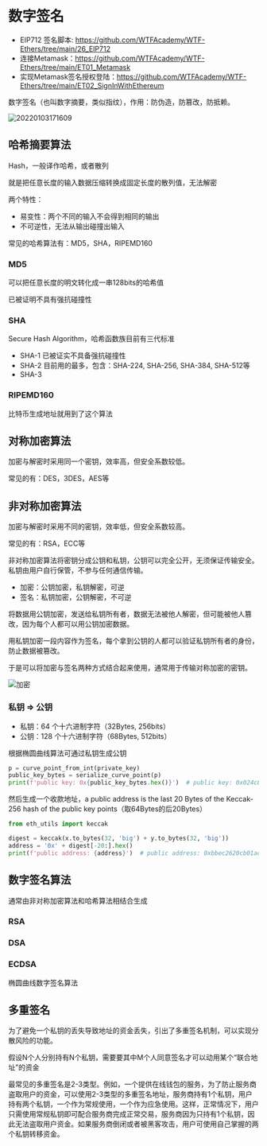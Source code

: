 # 数字签名

- EIP712 签名脚本: <https://github.com/WTFAcademy/WTF-Ethers/tree/main/26_EIP712>
- 连接Metamask：<https://github.com/WTFAcademy/WTF-Ethers/tree/main/ET01_Metamask>
- 实现Metamask签名授权登陆：<https://github.com/WTFAcademy/WTF-Ethers/tree/main/ET02_SignInWithEthereum>

数字签名（也叫数字摘要，类似指纹），作用：防伪造，防篡改，防抵赖。

![20220103171609](http://image.zuoright.com/20220103171609.png)

## 哈希摘要算法

Hash，一般译作哈希，或者散列

就是把任意长度的输入数据压缩转换成固定长度的散列值，无法解密

两个特性：

- 易变性：两个不同的输入不会得到相同的输出
- 不可逆性，无法从输出碰撞出输入

常见的哈希算法有：MD5，SHA，RIPEMD160

### MD5

可以把任意长度的明文转化成一串128bits的哈希值

已被证明不具有强抗碰撞性

### SHA

Secure Hash Algorithm，哈希函数族目前有三代标准

- SHA-1 已被证实不具备强抗碰撞性
- SHA-2 目前用的最多，包含：SHA-224, SHA-256, SHA-384, SHA-512等
- SHA-3

### RIPEMD160

比特币生成地址就用到了这个算法

## 对称加密算法

加密与解密时采用同一个密钥，效率高，但安全系数较低。

常见的有：DES，3DES，AES等

## 非对称加密算法

加密与解密时采用不同的密钥，效率低，但安全系数较高。

常见的有：RSA，ECC等

非对称加密算法将密钥分成公钥和私钥，公钥可以完全公开，无须保证传输安全。私钥由用户自行保管，不参与任何通信传输。

- 加密：公钥加密，私钥解密，可逆
- 签名：私钥加密，公钥解密，不可逆

将数据用公钥加密，发送给私钥所有者，数据无法被他人解密，但可能被他人篡改，因为每个人都可以用公钥加密数据。

用私钥加密一段内容作为签名，每个拿到公钥的人都可以验证私钥所有者的身份，防止数据被篡改。

于是可以将加密与签名两种方式结合起来使用，通常用于传输对称加密的密钥。

![加密](http://image.zuoright.com/加密.png)

### 私钥 => 公钥

- 私钥：64 个十六进制字符（32Bytes, 256bits）
- 公钥：128 个十六进制字符（68Bytes, 512bits）

根据椭圆曲线算法可通过私钥生成公钥

```python
p = curve_point_from_int(private_key)
public_key_bytes = serialize_curve_point(p)
print(f'public key: 0x{public_key_bytes.hex()}')  # public key: 0x024c8f4044470bd42b81a...
```

然后生成一个收款地址，a public address is the last 20 Bytes of the Keccak-256 hash of the public key points（取64Bytes的后20Bytes）

```python
from eth_utils import keccak

digest = keccak(x.to_bytes(32, 'big') + y.to_bytes(32, 'big'))
address = '0x' + digest[-20:].hex()
print(f'public address: {address}')  # public address: 0xbbec2620cb01adae3f96e1fa39f997f06bfb7ca0
```

## 数字签名算法

通常由非对称加密算法和哈希算法相结合生成

### RSA

### DSA

### ECDSA

椭圆曲线数字签名算法

## 多重签名

为了避免一个私钥的丢失导致地址的资金丢失，引出了多重签名机制，可以实现分散风险的功能。

假设N个人分别持有N个私钥，需要要其中M个人同意签名才可以动用某个“联合地址”的资金

最常见的多重签名是2-3类型。例如，一个提供在线钱包的服务，为了防止服务商盗取用户的资金，可以使用2-3类型的多重签名地址，服务商持有1个私钥，用户持有两个私钥，一个作为常规使用，一个作为应急使用。这样，正常情况下，用户只需使用常规私钥即可配合服务商完成正常交易，服务商因为只持有1个私钥，因此无法盗取用户资金。如果服务商倒闭或者被黑客攻击，用户可使用自己掌握的两个私钥转移资金。
